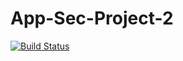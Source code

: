 # App-Sec-Project-2

[![Build Status](https://travis-ci.org/kushan22/App-Sec-Project-2.svg?branch=master)](https://travis-ci.org/kushan22/App-Sec-Project-2)
